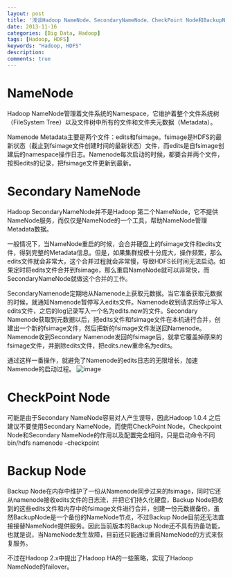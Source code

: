 ```yaml
---
layout: post
title: '浅谈Hadoop NameNode、SecondaryNameNode、CheckPoint Node和BackupNode'
date: 2013-11-16
categories: [Big Data, Hadoop]
tags: [Hadoop, HDFS]
keywords: "Hadoop, HDFS"
description: 
comments: true
---
```

# NameNode
Hadoop NameNode管理着文件系统的Namespace，它维护着整个文件系统树（FileSystem Tree）以及文件树中所有的文件和文件夹元数据（Metadata）。

Namenode Metadata主要是两个文件：edits和fsimage。fsimage是HDFS的最新状态（截止到fsimage文件创建时间的最新状态）文件，而edits是自fsimage创建后的namespace操作日志。Namenode每次启动的时候，都要合并两个文件，按照edits的记录，把fsimage文件更新到最新。

# Secondary NameNode
Hadoop SecondaryNameNode并不是Hadoop 第二个NameNode，它不提供NameNode服务，而仅仅是NameNode的一个工具，帮助NameNode管理Metadata数据。

一般情况下，当NameNode重启的时候，会合并硬盘上的fsimage文件和edits文件，得到完整的Metadata信息。但是，如果集群规模十分庞大，操作频繁，那么edits文件就会非常大，这个合并过程就会非常慢，导致HDFS长时间无法启动。如果定时将edits文件合并到fsimage，那么重启NameNode就可以非常快，而SecondaryNameNode就做这个合并的工作。

SecondaryNamenode定期地从Namenode上获取元数据。当它准备获取元数据的时候，就通知Namenode暂停写入edits文件。Namenode收到请求后停止写入edits文件，之后的log记录写入一个名为edits.new的文件。Secondary Namenode获取到元数据以后，把edits文件和fsimage文件在本机进行合并，创建出一个新的fsimage文件，然后把新的fsimage文件发送回Namenode。Namenode收到Secondary Namenode发回的fsimage后，就拿它覆盖掉原来的fsimage文件，并删除edits文件，把edits.new重命名为edits。

通过这样一番操作，就避免了Namenode的edits日志的无限增长，加速Namenode的启动过程。
![image](/images/uploads/2013/11/secondarynamenode.png)

# CheckPoint Node
可能是由于Secondary NameNode容易对人产生误导，因此Hadoop 1.0.4 之后建议不要使用Secondary NameNode，而使用CheckPoint Node。Checkpoint Node和Secondary NameNode的作用以及配置完全相同，只是启动命令不同 bin/hdfs namenode -checkpoint

# Backup Node

Backup Node在内存中维护了一份从Namenode同步过来的fsimage，同时它还从namenode接收edits文件的日志流，并把它们持久化硬盘，Backup Node把收到的这些edits文件和内存中的fsimage文件进行合并，创建一份元数据备份。虽然BackupNode是一个备份的NameNode节点，不过Backup Node目前还无法直接接替NameNode提供服务。因此当前版本的Backup Node还不具有热备功能，也就是说，当NameNode发生故障，目前还只能通过重启NameNode的方式来恢复服务。

不过在Hadoop 2.x中提出了Hadoop HA的一些策略，实现了Hadoop NameNode的failover。


